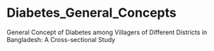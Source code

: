# Diabetes_General_Concepts
General Concept of Diabetes among Villagers of Different Districts in Bangladesh: A Cross-sectional Study
